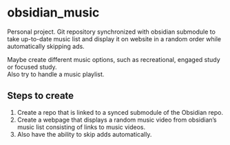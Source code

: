 # obsidian_music
Personal project. Git repository synchronized with obsidian submodule to take up-to-date music list and display it on website in a random order while automatically skipping ads.

Maybe create different music options, such as recreational, engaged study or focused study.<br>
Also try to handle a music playlist.

## Steps to create
1. Create a repo that is linked to a synced submodule of the Obsidian repo.
2. Create a webpage that displays a random music video from obsidian’s music list consisting of links to music videos.
3. Also have the ability to skip adds automatically.
